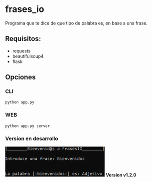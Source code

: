 # frases_io
Programa que te dice de que tipo de palabra es, en base a una frase.


## Requisitos:

* requests
* beautifulsoup4
* flask

## Opciones

### CLI
```
python app.py
```

### WEB
```
python app.py server
```

### Version en desarrollo


![Foto Ejemplo](ejm.PNG)
**Version v1.2.0**
